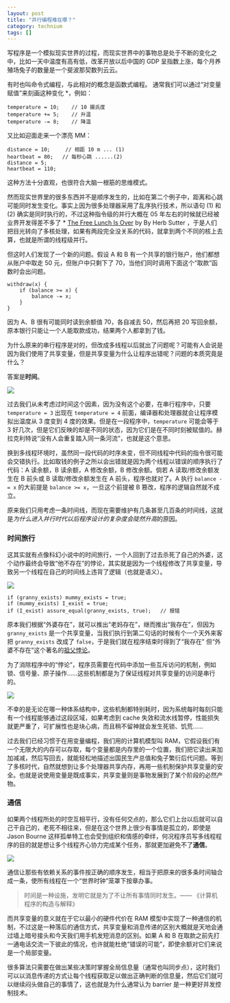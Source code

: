 ```yaml
---
layout: post
title: "并行编程难在哪？"
category: technium
tags: []
---
```



写程序是一个模拟现实世界的过程，而现实世界中的事物总是处于不断的变化之中，比如一天中温度有高有低，改革开放以后中国的 GDP 呈指数上涨，每个月养殖场兔子的数量是一个斐波那契数列云云。


<span class="sidenote">有时也叫命令式编程，与此相对的概念是函数式编程。</span> 通常我们可以通过“对变量赋值”来刻画这种变化 \*，例如：


    temperature = 10;    // 10 摄氏度
    temperature += 5;    // 升温
    temperature -= 8;    // 降温


又比如迎面走来一个漂亮 MM：


    distance = 10;     // 相距 10 m ... (1) 
    heartbeat = 80;   // 每秒心跳 ......(2) 
    distance = 5;      
    heartbeat = 110; 



这种方法十分直观，也很符合大脑一根筋的思维模式。


然而现实世界里的很多东西并不是顺序发生的，比如在第二个例子中，距离和心跳可能同时发生变化。事实上因为很多处理器采用了乱序执行技术，所以语句 (1) 和 (2) 确实是同时执行的，不过这种指令级的并行大概在 05 年左右的时候就已经被业界开发得差不多了 \* <span class="sidenote"><a href="http://www.gotw.ca/publications/concurrency-ddj.htm">The Free Lunch Is Over</a> by By Herb Sutter</span>
，于是人们把目光转向了多核处理，如果有两段完全没关系的代码，就拿到两个不同的核上去算，也就是所谓的线程级并行。


但这时人们发现了一个新的问题。假设 A 和 B 有一个共享的银行账户，他们都想从账户中取走 50 元，但账户中只剩下了 70，当他们同时调用下面这个“取款”函数时会出问题。 

    withdraw(x) {
        if (balance >= x) {
            balance -= x; 
        }
    }

因为 A、B 很有可能同时读到余额值 70，各自减去 50，然后再把 20 写回余额，原本银行只能让一个人能取款成功，结果两个人都拿到了钱。


为什么原来的串行程序是对的，但改成多线程以后就出了问题呢？可能有人会说是因为我们使用了共享变量，但是共享变量为什么让程序出错呢？问题的本质究竟是什么？


答案是**时间**。



![](http://ww3.sinaimg.cn/large/9c9ad557jw1e5jd8j7esmj208c058glp.jpg)


过去我们从未考虑过时间这个因素，因为没有这个必要，在串行程序中，只要 `temperature = 3` 出现在 `temperature = 4` 前面，编译器和处理器就会让程序模拟出温度从 3 度变到 4 度的效果。但是在一段程序中，`temperature` 可能会等于 3 好几次，但是它们反映的却是不同的状态，因为它们是在不同时刻被赋值的。赫拉克利特说“没有人会重复踏入同一条河流”，也就是这个意思。


换到多线程环境时，虽然同一段代码的时序未变，但不同线程中代码的指令很可能会交错执行。比如取钱的例子之所以会出错就是因为两个线程以错误的顺序执行了代码：A 读余额，B 读余额，A 修改余额，B 修改余额。倘若 A 读取/修改余额发生在 B 前头或 B 读取/修改余额发生在 A 前头，程序也就对了。A 执行 ` balance -= x ` 的大前提是 `balance >= x`，一旦这个前提被 B 篡改，程序的逻辑自然就不成立。


原来我们只用考虑一条时间线，而现在需要维护有几条甚至几百条的时间线，这就是*为什么进入并行时代以后程序设计的复杂度会陡然升高*的原因。



### 时间旅行

这其实就有点像科幻小说中的时间旅行，一个人回到了过去杀死了自己的外婆，这个动作最终会导致“他不存在”的悖论，其实就是因为一个线程修改了共享变量，导致另一个线程在自己的时间线上违背了逻辑（也就是语义）。



![](http://ww4.sinaimg.cn/mw690/9c9ad557jw1e4dqslzkcmj205004taa1.jpg)


    if (granny_exists) mummy_exists = true;
    if (mummy_exists) I_exist = true; 
    if (I_exist) assure_equal(granny_exists, true);   // 报错


原本我们根据“外婆存在”，就可以推出“老妈存在”，继而推出“我存在”，但因为 `granny_exists` 是一个共享变量，当我们执行到第二句话的时候有个一个天外来客把  `granny_exists` 改成了 `false`，于是我们就在程序结束时得到了“我存在” 但“外婆不存在”这个著名的[祖父悖论](http://en.wikipedia.org/wiki/Grandfather_paradox)。



为了消除程序中的“悖论”，程序员需要在代码中添加一些互斥访问的机制，例如锁、信号量、原子操作……这些机制都是为了保证线程对共享变量的访问是串行的。


![](http://ww1.sinaimg.cn/mw690/9c9ad557jw1e4dpu2a0umj204a03oq2v.jpg)


不幸的是无论在哪一种体系结构中，这些机制都特别耗时，因为系统每时每刻只能有一个线程能够通过这段区域，如果考虑到 cache 失效和流水线暂停，性能损失就更严重了，可扩展性也是块心病，而且稍不留神就会发生死锁、饥荒……


过去我们已经习惯于在用变量编程，我们用的计算机模型叫 RAM，它假设我们有一个无限大的内存可以存取，每个变量都是内存里的一个位置，我们把它读出来加加减减，然后写回去，就能轻松地描述出国民生产总值和兔子繁衍后代问题。等到了多核时代，自然就想到让多个处理器共享内存，再用一些机制保护共享变量的安全。也就是说使用变量是既成事实，共享变量则是事物发展到了某个阶段的必然产物。



### 通信


如果两个线程所处的时空互相平行，没有任何交点的，那么它们上台以后就可以自己干自己的，老死不相往来，但是在这个世界上很少有事情是孤立的，即使是 Jason Bourne 这样孤单特工也会受到组织和情感的牵绊，何况程序员写多线程程序的目的就是想让多个线程齐心协力完成某个任务，那就更加避免不了**通信**。


![](http://ww2.sinaimg.cn/mw690/9c9ad557jw1e4dr5vwx9dj205003p74f.jpg) 


通信让那些有依赖关系的事件按正确的顺序发生，相当于把原来的很多条时间轴合成一条，使所有线程在一个“世界时钟”笼罩下按章办事。


> 时间是一种设施，发明它就是为了不让所有事情同时发生。—— 《计算机程序的构造与解释》


而共享变量的意义就在于它以最小的硬件代价在 RAM 模型中实现了一种通信的机制，不过这是一种落后的通信方式，共享变量和消息传递的区别大概就是天地会通过墙上暗号接头和今天我们用手机发短消息的区别。如果 A 和 B 在取款之前先打一通电话交流一下彼此的情况，也许就能杜绝“错误的可能”，即使余额对它们来说是一个局部变量。


很多算法只需要在做出某些决策时掌握全局信息量（通常也叫同步点），这时我们可以以消息传递的方式让每个线程获取足以做出正确判断的信息量，然后它们就可以继续闷头做自己的事情了，这也就是为什么通常认为 barrier 是一种更好并发控制技术。

